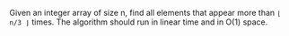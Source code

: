 Given an integer array of size n, find all elements that appear more than `⌊ n/3 ⌋` times. The algorithm should run in linear time and in O(1) space.

